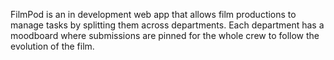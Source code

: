 FilmPod is an in development web app that allows film productions to manage tasks by splitting them across departments. Each department has a moodboard where submissions are pinned for the whole crew to follow the evolution of the film.
